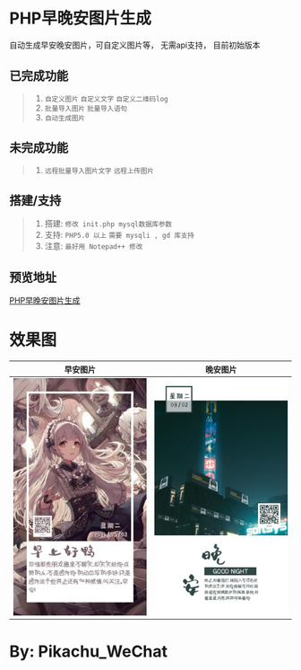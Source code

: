 PHP早晚安图片生成
==============
自动生成早安晚安图片，可自定义图片等，
无需api支持， 目前初始版本


已完成功能
---
>1. `自定义图片` `自定义文字` `自定义二维码log`
>2. `批量导入图片` `批量导入语句`
>2. `自动生成图片`

未完成功能
---
>1. `远程批量导入图片文字` `远程上传图片`

搭建/支持
---
>1. 搭建: `修改 init.php mysql数据库参数`
>2. 支持: `PHP5.0 以上` `需要 mysqli , gd 库支持`
>3. 注意: `最好用 Notepad++ 修改`

预览地址
---
[PHP早晚安图片生成](http://pkpk.run/to_image/)

效果图
===
|早安图片|晚安图片|
|:---:|:---:|
| ![](logs/moring.jpg) | ![](logs/night.jpg) |

By: Pikachu_WeChat
===
